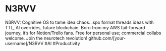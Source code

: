 # N3RVV
N3RVV: Cognitive OS to tame idea chaos. .spo format threads ideas with TTL, AI overrides, future blockchain. Born from my AWS fail-forward journey, it’s for Notion/Trello fans. Free for personal use; commercial collabs welcome. Join the neurotech revolution! github.com/[your-username]/N3RVV #AI #Productivity

